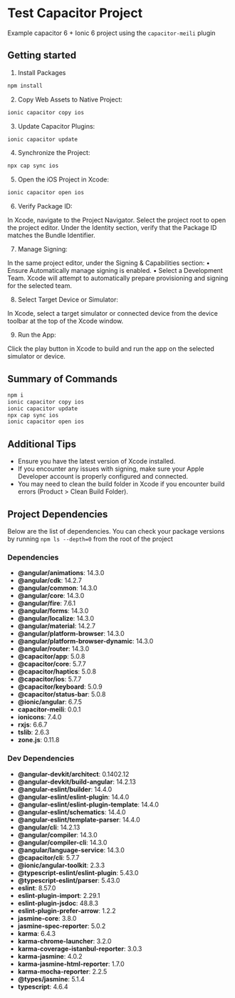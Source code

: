 # Test Capacitor Project

Example capacitor 6 + Ionic 6 project using the `capacitor-meili` plugin

## Getting started

1. Install Packages

```bash
npm install
```

2. Copy Web Assets to Native Project:

```bash
ionic capacitor copy ios
```

3. Update Capacitor Plugins:

```bash
ionic capacitor update
```

4. Synchronize the Project:

```bash
npx cap sync ios
```

5. Open the iOS Project in Xcode:

```bash
ionic capacitor open ios
```

6. Verify Package ID:

In Xcode, navigate to the Project Navigator. Select the project root to open the project editor. Under the Identity section, verify that the Package ID matches the Bundle Identifier.

7. Manage Signing:

In the same project editor, under the Signing & Capabilities section:
 • Ensure Automatically manage signing is enabled.
 • Select a Development Team. Xcode will attempt to automatically prepare provisioning and signing for the selected team.

8. Select Target Device or Simulator:

In Xcode, select a target simulator or connected device from the device toolbar at the top of the Xcode window.

9. Run the App:

Click the play button in Xcode to build and run the app on the selected simulator or device.

## Summary of Commands

```bash
npm i
ionic capacitor copy ios
ionic capacitor update
npx cap sync ios
ionic capacitor open ios
```

## Additional Tips

- Ensure you have the latest version of Xcode installed.
- If you encounter any issues with signing, make sure your Apple Developer account is properly configured and connected.
- You may need to clean the build folder in Xcode if you encounter build errors (Product > Clean Build Folder).

## Project Dependencies

Below are the list of dependencies. You can check your package versions by running `npm ls --depth=0` from the root of the project

### Dependencies

- **@angular/animations**: 14.3.0
- **@angular/cdk**: 14.2.7
- **@angular/common**: 14.3.0
- **@angular/core**: 14.3.0
- **@angular/fire**: 7.6.1
- **@angular/forms**: 14.3.0
- **@angular/localize**: 14.3.0
- **@angular/material**: 14.2.7
- **@angular/platform-browser**: 14.3.0
- **@angular/platform-browser-dynamic**: 14.3.0
- **@angular/router**: 14.3.0
- **@capacitor/app**: 5.0.8
- **@capacitor/core**: 5.7.7
- **@capacitor/haptics**: 5.0.8
- **@capacitor/ios**: 5.7.7
- **@capacitor/keyboard**: 5.0.9
- **@capacitor/status-bar**: 5.0.8
- **@ionic/angular**: 6.7.5
- **capacitor-meili**: 0.0.1
- **ionicons**: 7.4.0
- **rxjs**: 6.6.7
- **tslib**: 2.6.3
- **zone.js**: 0.11.8

### Dev Dependencies

- **@angular-devkit/architect**: 0.1402.12
- **@angular-devkit/build-angular**: 14.2.13
- **@angular-eslint/builder**: 14.4.0
- **@angular-eslint/eslint-plugin**: 14.4.0
- **@angular-eslint/eslint-plugin-template**: 14.4.0
- **@angular-eslint/schematics**: 14.4.0
- **@angular-eslint/template-parser**: 14.4.0
- **@angular/cli**: 14.2.13
- **@angular/compiler**: 14.3.0
- **@angular/compiler-cli**: 14.3.0
- **@angular/language-service**: 14.3.0
- **@capacitor/cli**: 5.7.7
- **@ionic/angular-toolkit**: 2.3.3
- **@typescript-eslint/eslint-plugin**: 5.43.0
- **@typescript-eslint/parser**: 5.43.0
- **eslint**: 8.57.0
- **eslint-plugin-import**: 2.29.1
- **eslint-plugin-jsdoc**: 48.8.3
- **eslint-plugin-prefer-arrow**: 1.2.2
- **jasmine-core**: 3.8.0
- **jasmine-spec-reporter**: 5.0.2
- **karma**: 6.4.3
- **karma-chrome-launcher**: 3.2.0
- **karma-coverage-istanbul-reporter**: 3.0.3
- **karma-jasmine**: 4.0.2
- **karma-jasmine-html-reporter**: 1.7.0
- **karma-mocha-reporter**: 2.2.5
- **@types/jasmine**: 5.1.4
- **typescript**: 4.6.4